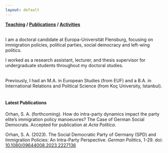 ```yaml
---
layout: default
---
```

**[Teaching](./teaching.html) / [Publications](./publications.html) / [Activities](./activities.html)**

<br>
I am a doctoral candidate at Europa-Universität Flensburg, focusing on immigration policies, political parties, social democracy and left-wing politics. 

I worked as a research assistant, lecturer, and thesis supervisor for undergraduate students throughout my doctoral studies. <br><br>


Previously, I had an M.A. in European Studies (from EUF) and a B.A. in International Relations and Political Science (from Koç University, Istanbul).<br><br>

#### Latest Publications

Orhan, S. A. (forthcoming). How do intra-party dynamics impact the party elite’s immigration policy manoeuvres? The Case of German Social Democrats. Accepted for publication at _Acta Politica_.

Orhan, S. A. (2023). The Social Democratic Party of Germany (SPD) and Immigration Policies: An Intra-Party Perspective. _German Politics_, 1-29. doi: [10.1080/09644008.2023.2227136](https://doi.org/10.1080/09644008.2023.2227136)
